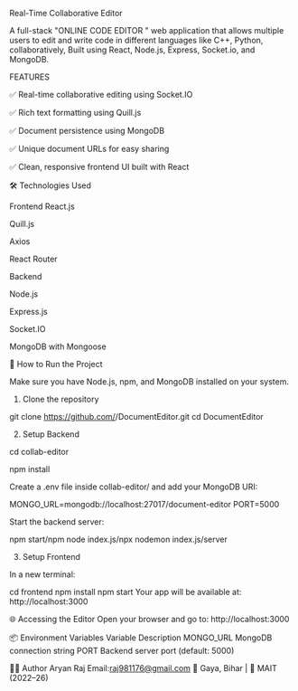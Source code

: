 Real-Time Collaborative Editor

A full-stack "ONLINE CODE EDITOR " web application that allows multiple users to edit and write code in different languages like C++, Python, collaboratively, 
Built using  React, Node.js, Express, Socket.io, and MongoDB.


 FEATURES
 
✅ Real-time collaborative editing using Socket.IO

✅ Rich text formatting using Quill.js

✅ Document persistence using MongoDB

✅ Unique document URLs for easy sharing

✅ Clean, responsive frontend UI built with React

🛠️ Technologies Used

Frontend
React.js

Quill.js

Axios

React Router

Backend

Node.js

Express.js

Socket.IO

MongoDB with Mongoose

🔧 How to Run the Project

Make sure you have Node.js, npm, and MongoDB installed on your system.

1. Clone the repository

git clone https://github.com/<your-username>/DocumentEditor.git
cd DocumentEditor

2. Setup Backend

cd collab-editor

npm install

Create a .env file inside collab-editor/ and add your MongoDB URI:


MONGO_URL=mongodb://localhost:27017/document-editor
PORT=5000

Start the backend server:

npm start/npm node index.js/npx nodemon index.js/server

3. Setup Frontend

In a new terminal:

cd frontend
npm install
npm start
Your app will be available at:
http://localhost:3000

🌐 Accessing the Editor
Open your browser and go to: http://localhost:3000


📦 Environment Variables
Variable	Description
MONGO_URL	MongoDB connection string
PORT	Backend server port (default: 5000)


🙋‍♂️ Author
    Aryan Raj
    Email:raj981176@gmail.com
📍 Gaya, Bihar | 🏫 MAIT (2022–26)


